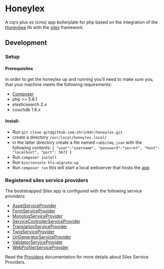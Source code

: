 # Honeylex

A cqrs plus es (cms) app boilerplate for php based on the integration of the [Honeybee][Honeybee] lib with the [silex][Documentation] framework.

## Development

### Setup

#### Prerequisites

In order to get the honeylex up and running you'll need to make sure you, that your machine meets the following requirements:

* [Composer][Composer]
* php >= 5.6.1
* elasticsearch 2.x
* couchdb 1.6.x

#### Install:

* Run ```git clone git@github.com:shrink0r/honeylex.git```
* create a directory ```/usr/local/honeylex.local/```
* in the latter directory create a file named ```rabbitmq.json``` with the following contents: ```{ "user":"username", "password":"secret", "host": "localhost", "port": 5672 }```
* Run ```composer install```
* Run ```bin/console hlx:migrate:up```
* Run ```composer run``` this will start a local webserver that hosts the [app](http://localhost:8888/)

### Registered silex service providers

The bootstrapped Silex app is configured with the following service providers:

* [AssetServiceProvider][AssetServiceProvider]
* [FormServiceProvider][FormServiceProvider]
* [MonologServiceProvider][MonologServiceProvider]
* [ServiceControllerServiceProvider][ServiceControllerServiceProvider]
* [TranslationServiceProvider][TranslationServiceProvider]
* [TwigServiceProvider][TwigServiceProvider]
* [UrlGeneratorServiceProvider][UrlGeneratorServiceProvider]
* [ValidatorServiceProvider][ValidatorServiceProvider]
* [WebProfilerServiceProvider][WebProfilerServiceProvider]

Read the [Providers][Providers] documentation for more details about Silex Service Providers.

[AssetServiceProvider]: http://silex.sensiolabs.org/doc/providers/asset.html
[Composer]: http://getcomposer.org/
[Documentation]: http://silex.sensiolabs.org/documentation
[FormServiceProvider]: http://silex.sensiolabs.org/doc/providers/form.html
[ServiceControllerServiceProvider]: http://silex.sensiolabs.org/doc/providers/service_controller.html
[TranslationServiceProvider]: http://silex.sensiolabs.org/doc/providers/translation.html
[TwigServiceProvider]: http://silex.sensiolabs.org/doc/providers/twig.html
[UrlGeneratorServiceProvider]: http://silex.sensiolabs.org/doc/providers/url_generator.html
[ValidatorServiceProvider]: http://silex.sensiolabs.org/doc/providers/validator.html
[WebProfilerServiceProvider]: http://github.com/silexphp/Silex-WebProfiler
[MonologServiceProvider]: http://silex.sensiolabs.org/doc/providers/monolog.html
[Providers]: http://silex.sensiolabs.org/doc/providers.html
[Honeybee]: http://github.com/honeybee/honeybee
